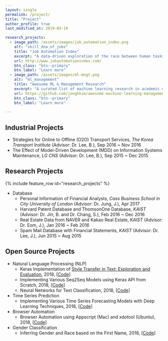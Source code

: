 ```yaml
---
layout: single
permalink: /project/
title: "Project"
author_profile: true
last_modified_at: 2019-03-19

research_projects:
  - image_path: /assets/images/job_automation_index.png
    alt: "skill_dna_of_jobs"
    title: "Job Automation Index"
    excerpt: "A data-driven exploration of the race between human tasks and automation technology."
    url: http://www.jobautomationindex.com/
    btn_class: "btn--primary"
    btn_label: "Learn more"
  - image_path: /assets/images/ml-mngt.png
    alt: "ml_management"
    title: "Awesome ML & Management Research"
    excerpt: "A curated list of machine learning research in academic management journals."
    url: https://github.com/jonghkim/awesome-machine-learning-management-research/
    btn_class: "btn--primary"
    btn_label: "Learn more"     

---
```

## Industrial Projects
- Strategies for Online to Offline (O2O) Transport Services, *The Korea Transport Institute* (Advisor: Dr. Lee, B.), Sep 2016 ~ Nov 2016
- The Effect of Model-Driven Development (MDD) on Information Systems Maintenance, *LG CNS* (Advisor: Dr. Lee, B.), Sep 2015 ~ Dec 2015

## Research Projects
{% include feature_row id="research_projects" %}

- Database
    - Personal Information of Financial Analysts, *Cass Business School in City University of London* (Advisor: Dr. Jung, J.), Apr 2017
    - Harvard Patent Database and ThomsonOne Database, *KAIST* (Advisor: Dr. Jin, B. and Dr. Chang, S.), Feb 2016 ~ Dec 2016
    - Real Estate Data from NAVER and Kakao Real Estate, *KAIST* (Advisor: Dr. Eom, J.), Jan 2016 ~ Feb 2016
    - Spam Mail Database with Financial Statements, *KAIST* (Advisor: Dr. Lee, J.), Jun 2015 ~ Aug 2015

## Open Source Projects
- Natural Language Processing (NLP)
    - Keras Implementation of [Style Transfer in Text: Exploration and Evaluation](https://arxiv.org/abs/1711.06861), 2018, [[Code](https://github.com/jonghkim/text-style-transfer-comparable-corpora)]
    - Implementing Various Seq2Seq Models using Keras API from Scratch, 2018, [[Code](https://github.com/jonghkim/keras-seq2seq-models)]
    - Neural Networks for Text Classification, 2018, [[Code](https://github.com/jonghkim/keras-text-classification)]
- Time Series Prediction
    - Implementing Various Time Series Forecasting Models with Deep Learning Techniques, 2018, [[Code](https://github.com/jonghkim/financial-time-series-prediction-v2)]
- Browser Automation
    - Browser Automation using Appscript (Mac) and xdotool (Ubuntu), 2018, [[Code](https://github.com/jonghkim/browser-automation-beyond-firewall)]
- Gender Classification
    - Inferring Gender and Race based on the First Name, 2018, [[Code](https://github.com/jonghkim/inferring-gender-race-by-US-name)]
